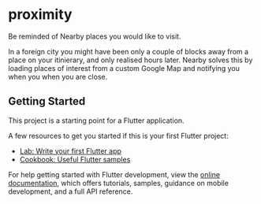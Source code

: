 # proximity

Be reminded of Nearby places you would like to visit.

In a foreign city you might have been only a couple of blocks away from a place on your itinierary, and only realised hours later. Nearby solves this by loading places of interest from a custom Google Map and notifying you when you when you are close.

## Getting Started

This project is a starting point for a Flutter application.

A few resources to get you started if this is your first Flutter project:

- [Lab: Write your first Flutter app](https://docs.flutter.dev/get-started/codelab)
- [Cookbook: Useful Flutter samples](https://docs.flutter.dev/cookbook)

For help getting started with Flutter development, view the
[online documentation](https://docs.flutter.dev/), which offers tutorials,
samples, guidance on mobile development, and a full API reference.

